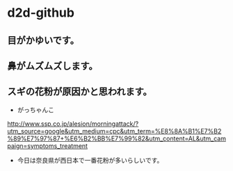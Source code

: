 # d2d-github

## 目がかゆいです。


## 鼻がムズムズします。

## スギの花粉が原因かと思われます。

- がっちゃんこ

http://www.ssp.co.jp/alesion/morningattack/?utm_source=google&utm_medium=cpc&utm_term=%E8%8A%B1%E7%B2%89%E7%97%87+%E6%B2%BB%E7%99%82&utm_content=AL&utm_campaign=symptoms_treatment

- 今日は奈良県が西日本で一番花粉が多いらしいです。

